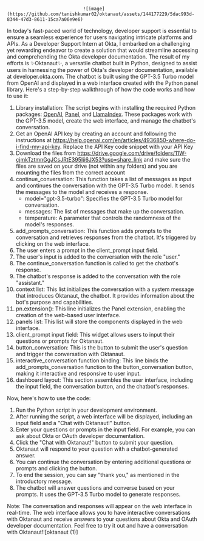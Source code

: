                                 ![image](https://github.com/tanishkumar02/oktanaut/assets/144177229/5dac993d-8344-47d3-8611-15ca7a06e9e6)

In today's fast-paced world of technology, developer support is essential to ensure a seamless experience for users navigating intricate platforms and APIs. As a Developer Support Intern at Okta, I embarked on a challenging yet rewarding endeavor to create a solution that would streamline accessing and comprehending the Okta developer documentation. The result of my efforts is :sparkles:Oktanaut:sparkles:, a versatile chatbot built in Python, designed to assist users in harnessing the power of Okta's developer documentation, available at developer.okta.com.
The chatbot is built using the GPT-3.5 Turbo model from OpenAI and displayed in a web interface created with the Python panel library.
Here's a step-by-step walkthrough of how the code works and how to use it:
1. Library installation: The script begins with installing the required Python packages: [OpenAI](https://pypi.org/project/openai/), [Panel](https://panel.holoviz.org/getting_started/installation.html), and [LlamaIndex](https://pypi.org/project/llama-index/). These packages work with the GPT-3.5 model, create the web interface, and manage the chatbot's conversation.
2. Get an OpenAI API key by creating an account and following the instructions at https://help.openai.com/en/articles/4936850-where-do-i-find-my-api-key. Replace the API Key code snippet with your API Key
4. Download the files from https://drive.google.com/drive/folders/11W-cjmkTztmnGgJCsJRtE395Iji6JX53?usp=share_link and make sure the files are saved on your drive (not within any folders) and you are mounting the files from the correct account
5. continue_conversation: This function takes a list of messages as input and continues the conversation with the GPT-3.5 Turbo model. It sends the messages to the model and receives a response.
    - model="gpt-3.5-turbo": Specifies the GPT-3.5 Turbo model for conversation.
    - messages: The list of messages that make up the conversation.
    - temperature: A parameter that controls the randomness of the model's responses.
6. add_prompts_conversation: This function adds prompts to the conversation and retrieves responses from the chatbot. It's triggered by clicking on the web interface.
7. The user enters a prompt in the client_prompt input field.
8. The user's input is added to the conversation with the role "user."
9. The continue_conversation function is called to get the chatbot's response.
10. The chatbot's response is added to the conversation with the role "assistant."
11. context list: This list initializes the conversation with a system message that introduces Oktanaut, the chatbot. It provides information about the bot's purpose and capabilities.
12. pn.extension(): This line initializes the Panel extension, enabling the creation of the web-based user interface.
13. panels list: This list will store the components displayed in the web interface.
14. client_prompt input field: This widget allows users to input their questions or prompts for Oktanaut.
15. button_conversation: This is the button to submit the user's question and trigger the conversation with Oktanaut.
16. interactive_conversation function binding: This line binds the add_prompts_conversation function to the button_conversation button, making it interactive and responsive to user input.
17. dashboard layout: This section assembles the user interface, including the input field, the conversation button, and the chatbot's responses.

Now, here's how to use the code:
1. Run the Python script in your development environment.
2. After running the script, a web interface will be displayed, including an input field and a "Chat with Oktanaut!" button.
3. Enter your questions or prompts in the input field. For example, you can ask about Okta or OAuth developer documentation.
4. Click the "Chat with Oktanaut!" button to submit your question.
5. Oktanaut will respond to your question with a chatbot-generated answer.
6. You can continue the conversation by entering additional questions or prompts and clicking the button.
7. To end the session, you can say "thank you," as mentioned in the introductory message.
8. The chatbot will answer questions and converse based on your prompts. It uses the GPT-3.5 Turbo model to generate responses.

Note: The conversation and responses will appear on the web interface in real-time.
The web interface allows you to have interactive conversations with Oktanaut and receive answers to your questions about Okta and OAuth         developer documentation. Feel free to try it out and have a conversation with Oktanaut!![oktanaut (1)]

